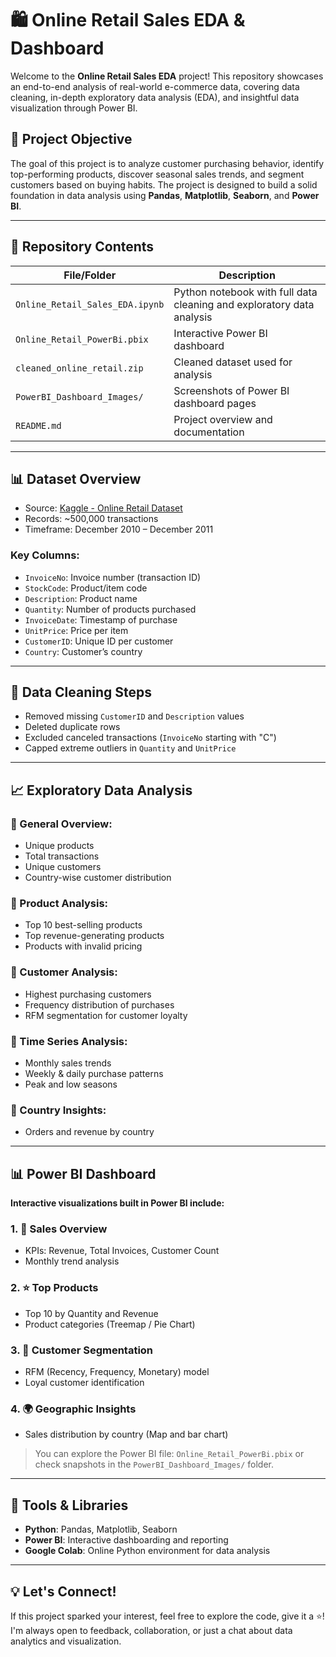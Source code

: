 # 🛍️ Online Retail Sales EDA & Dashboard

Welcome to the **Online Retail Sales EDA** project! This repository showcases an end-to-end analysis of real-world e-commerce data, covering data cleaning, in-depth exploratory data analysis (EDA), and insightful data visualization through Power BI.

## 📌 Project Objective

The goal of this project is to analyze customer purchasing behavior, identify top-performing products, discover seasonal sales trends, and segment customers based on buying habits. The project is designed to build a solid foundation in data analysis using **Pandas**, **Matplotlib**, **Seaborn**, and **Power BI**.

---

## 📁 Repository Contents

| File/Folder                     | Description                                                           |
| ------------------------------- | --------------------------------------------------------------------- |
| `Online_Retail_Sales_EDA.ipynb` | Python notebook with full data cleaning and exploratory data analysis |
| `Online_Retail_PowerBi.pbix`    | Interactive Power BI dashboard                                        |
| `cleaned_online_retail.zip`     | Cleaned dataset used for analysis                                     |
| `PowerBI_Dashboard_Images/`     | Screenshots of Power BI dashboard pages                               |
| `README.md`                     | Project overview and documentation                        |

---

## 📊 Dataset Overview

* Source: [Kaggle - Online Retail Dataset](https://www.kaggle.com/datasets/lakshmi25npathi/online-retail-dataset)
* Records: \~500,000 transactions
* Timeframe: December 2010 – December 2011

### Key Columns:

* `InvoiceNo`: Invoice number (transaction ID)
* `StockCode`: Product/item code
* `Description`: Product name
* `Quantity`: Number of products purchased
* `InvoiceDate`: Timestamp of purchase
* `UnitPrice`: Price per item
* `CustomerID`: Unique ID per customer
* `Country`: Customer’s country

---

## 🧹 Data Cleaning Steps

* Removed missing `CustomerID` and `Description` values
* Deleted duplicate rows
* Excluded canceled transactions (`InvoiceNo` starting with "C")
* Capped extreme outliers in `Quantity` and `UnitPrice`

---

## 📈 Exploratory Data Analysis

### 🔹 General Overview:

* Unique products
* Total transactions
* Unique customers
* Country-wise customer distribution

### 🔹 Product Analysis:

* Top 10 best-selling products
* Top revenue-generating products
* Products with invalid pricing

### 🔹 Customer Analysis:

* Highest purchasing customers
* Frequency distribution of purchases
* RFM segmentation for customer loyalty

### 🔹 Time Series Analysis:

* Monthly sales trends
* Weekly & daily purchase patterns
* Peak and low seasons

### 🔹 Country Insights:

* Orders and revenue by country

---

## 📊 Power BI Dashboard

**Interactive visualizations built in Power BI include:**

### 1. 📌 Sales Overview

* KPIs: Revenue, Total Invoices, Customer Count
* Monthly trend analysis

### 2. ⭐ Top Products

* Top 10 by Quantity and Revenue
* Product categories (Treemap / Pie Chart)

### 3. 👤 Customer Segmentation

* RFM (Recency, Frequency, Monetary) model
* Loyal customer identification

### 4. 🌍 Geographic Insights

* Sales distribution by country (Map and bar chart)

> You can explore the Power BI file: `Online_Retail_PowerBi.pbix` or check snapshots in the `PowerBI_Dashboard_Images/` folder.

---

## 🚀 Tools & Libraries

* **Python**: Pandas, Matplotlib, Seaborn
* **Power BI**: Interactive dashboarding and reporting
* **Google Colab**: Online Python environment for data analysis


---

## 💡 Let's Connect!

If this project sparked your interest, feel free to explore the code, give it a ⭐! I'm always open to feedback, collaboration, or just a chat about data analytics and visualization.

